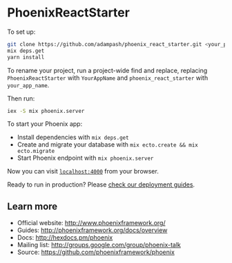 # PhoenixReactStarter

To set up:

```bash
git clone https://github.com/adampash/phoenix_react_starter.git <your_proj_name>
mix deps.get
yarn install
```

To rename your project, run a project-wide find and replace, replacing `PhoenixReactStarter` with `YourAppName` and `phoenix_react_starter` with `your_app_name`.

Then run:

```bash
iex -S mix phoenix.server
```


To start your Phoenix app:

  * Install dependencies with `mix deps.get`
  * Create and migrate your database with `mix ecto.create && mix ecto.migrate`
  * Start Phoenix endpoint with `mix phoenix.server`

Now you can visit [`localhost:4000`](http://localhost:4000) from your browser.

Ready to run in production? Please [check our deployment guides](http://www.phoenixframework.org/docs/deployment).

## Learn more

  * Official website: http://www.phoenixframework.org/
  * Guides: http://phoenixframework.org/docs/overview
  * Docs: http://hexdocs.pm/phoenix
  * Mailing list: http://groups.google.com/group/phoenix-talk
  * Source: https://github.com/phoenixframework/phoenix
